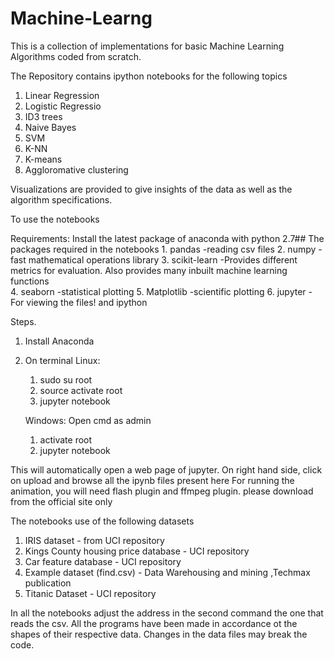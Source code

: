 # Machine-Learng
This is a collection of implementations for basic Machine Learning Algorithms coded from scratch.

The Repository contains ipython notebooks for the following topics
1. Linear Regression
2. Logistic Regressio
3. ID3 trees
4. Naive Bayes
5. SVM
6. K-NN
7. K-means
8. Aggloromative clustering


Visualizations are provided to give insights of the data as well as the algorithm specifications.

To use the notebooks

Requirements: Install the latest package of anaconda with python 2.7##
	The packages required in the notebooks
	1. pandas        -reading csv files
	2. numpy         -fast mathematical operations library
	3. scikit-learn  -Provides different metrics for evaluation. Also provides many inbuilt machine learning functions   
	4. seaborn       -statistical plotting
	5. Matplotlib    -scientific plotting
	6. jupyter	 - For viewing the files!
	  and ipython

Steps.
1. Install Anaconda
2. On terminal
	Linux: 
	1. sudo su root 
	2. source activate root
	3. jupyter notebook
	
	Windows: Open cmd as admin
	1. activate root
	2. jupyter notebook

This will automatically open a web page of jupyter.
On right hand side, click on upload and browse all the ipynb files present here 
For running the animation, you will need flash plugin and ffmpeg plugin. please download from the official site only


The notebooks use of the following datasets
1. IRIS dataset - from UCI repository
2. Kings County housing price database - UCI repository
3. Car feature database - UCI repository
4. Example dataset (find.csv) -  Data Warehousing and mining ,Techmax publication
5. Titanic Dataset - UCI repository


In all the notebooks adjust the address in the second command the one that reads the csv.
All the programs have been made in accordance ot the shapes of their respective data.
Changes in the data files may break the code. 

